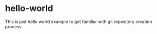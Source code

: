 # hello-world
This is just hello world example to get familiar with git repository creation process
